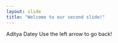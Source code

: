 ```yaml
---
layout: slide
title: "Welcome to our second slide!"
---
```

Aditya Datey
Use the left arrow to go back!
